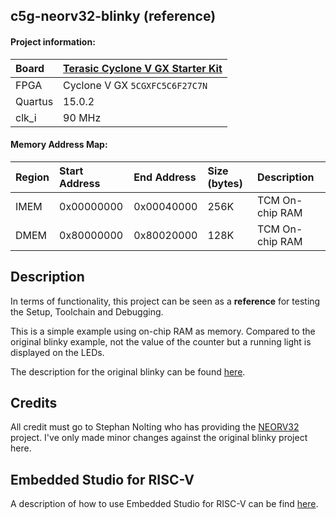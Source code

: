 ## c5g-neorv32-blinky (reference)

#### Project information:

| Board   | [Terasic Cyclone V GX Starter Kit](https://www.terasic.com.tw/cgi-bin/page/archive.pl?Language=English&No=830) |
| :------ | :---------- |
| FPGA    | Cyclone V GX `5CGXFC5C6F27C7N` |
| Quartus | 15.0.2      |
| clk_i   | 90 MHz      |

#### Memory Address Map:

| Region  | Start Address | End Address | Size (bytes) | Description |
| :------ | :------------ | :---------- | :----------- | :---------- |
| IMEM    | 0x00000000    | 0x00040000  | 256K          | TCM On-chip RAM |
| DMEM    | 0x80000000    | 0x80020000  | 128K          | TCM On-chip RAM |


## Description

In terms of functionality, this project can be seen as a **reference** for testing
the Setup, Toolchain  and Debugging.

This is a simple example using on-chip RAM as memory. Compared to the original
blinky example, not the value of the counter but a running light is displayed
on the LEDs.

The description for the original blinky can be found [here](https://github.com/emb4fun/neorv32/tree/master/setups/quartus/de0-nano-test-setup).

## Credits

All credit must go to Stephan Nolting who has providing the [NEORV32](https://github.com/stnolting/neorv32) project. I've only made minor changes against the original blinky project here.

## Embedded Studio for RISC-V

A description of how to use Embedded Studio for RISC-V can be find [here](https://www.emb4fun.de/riscv/ses4rv/index.html).
